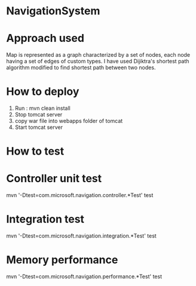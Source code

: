 # NavigationSystem

# Approach used

Map is represented as a graph characterized by a set of nodes, each node having a set of edges of custom types. I have used Dijiktra's shortest path algorithm modified to find shortest path between two nodes.

# How to deploy

1) Run : mvn clean install
2) Stop tomcat server
3) copy war file into webapps folder of tomcat
4) Start tomcat server

# How to test

# Controller unit test

 mvn '-Dtest=com.microsoft.navigation.controller.*Test' test

# Integration test

 mvn '-Dtest=com.microsoft.navigation.integration.*Test' test

 # Memory performance

 mvn '-Dtest=com.microsoft.navigation.performance.*Test' test




